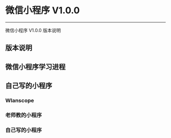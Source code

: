 # 微信小程序 V1.0.0
------
  微信小程序 V1.0.0 版本说明
  
## 版本说明

## 微信小程序学习进程

## 自己写的小程序
### Wlanscope
### 老师教的小程序
### 自己写的小程序

